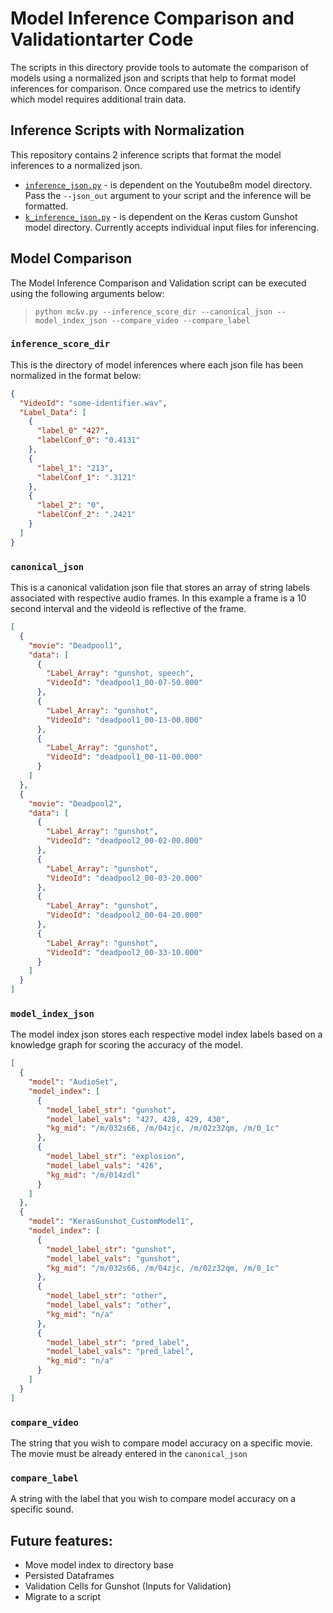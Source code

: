 # Model Inference Comparison and Validationtarter Code

The scripts in this directory provide tools to automate the comparison of models using a normalized json and scripts that help to format model inferences for comparison. Once compared use the metrics to identify which model requires additional train data.


## Inference Scripts with Normalization

This repository contains 2 inference scripts that format the model inferences to a normalized json.
-  [`inference_json.py`](inference_json.py) - is dependent on the Youtube8m model directory. Pass the `--json_out` argument to your script and the inference will be formatted.
- [`k_inference_json.py`](k_inference_json.py) - is dependent on the Keras custom Gunshot model directory. Currently accepts individual input files for inferencing.

## Model Comparison

The Model Inference Comparison and Validation script can be executed using the following arguments below:

> `python mc&v.py --inference_score_dir --canonical_json --model_index_json --compare_video --compare_label`

### `inference_score_dir`

This is the directory of model inferences where each json file has been normalized in the format below:

``` json
{
  "VideoId": "some-identifier.wav",
  "Label_Data": [
    {
      "label_0" "427",
      "labelConf_0": "0.4131"
    },
    {
      "label_1": "213",
      "labelConf_1": ".3121"
    },
    {
      "label_2": "0",
      "labelConf_2": ".2421"
    }
  ]
}
```

### `canonical_json`

This is a canonical validation json file that stores an array of string labels associated with respective audio frames. In this example a frame is a 10 second interval and the videoId is reflective of the frame.

``` json
[
  {
    "movie": "Deadpool1",
    "data": [
      {
        "Label_Array": "gunshot, speech",
        "VideoId": "deadpool1_00-07-50.000"
      },
      {
        "Label_Array": "gunshot",
        "VideoId": "deadpool1_00-13-00.000"
      },
      {
        "Label_Array": "gunshot",
        "VideoId": "deadpool1_00-11-00.000"
      }
    ]
  },
  {
    "movie": "Deadpool2",
    "data": [
      {
        "Label_Array": "gunshot",
        "VideoId": "deadpool2_00-02-00.000"
      },
      {
        "Label_Array": "gunshot",
        "VideoId": "deadpool2_00-03-20.000"
      },
      {
        "Label_Array": "gunshot",
        "VideoId": "deadpool2_00-04-20.000"
      },
      {
        "Label_Array": "gunshot",
        "VideoId": "deadpool2_00-33-10.000"
      }
    ]
  }
]
```

### `model_index_json`

The model index json stores each respective model index labels based on a knowledge graph for scoring the accuracy of the model.

``` json
[
  {
    "model": "AudioSet",
    "model_index": [
      {
        "model_label_str": "gunshot",
        "model_label_vals": "427, 428, 429, 430",
        "kg_mid": "/m/032s66, /m/04zjc, /m/02z32qm, /m/0_1c"
      },
      {
        "model_label_str": "explosion",
        "model_label_vals": "426",
        "kg_mid": "/m/014zdl"
      }
    ]
  },
  {
    "model": "KerasGunshot_CustomModel1",
    "model_index": [
      {
        "model_label_str": "gunshot",
        "model_label_vals": "gunshot",
        "kg_mid": "/m/032s66, /m/04zjc, /m/02z32qm, /m/0_1c"
      },
      {
        "model_label_str": "other",
        "model_label_vals": "other",
        "kg_mid": "n/a"
      },
      {
        "model_label_str": "pred_label",
        "model_label_vals": "pred_label",
        "kg_mid": "n/a"
      }
    ]
  }
]
```

### `compare_video`

The string that you wish to compare model accuracy on a specific movie. The movie must be already entered in the `canonical_json`

### `compare_label`

A string with the label that you wish to compare model accuracy on a specific sound.

## Future features:

- Move model index to directory base
- Persisted Dataframes
- Validation Cells for Gunshot (Inputs for Validation)
- Migrate to a script